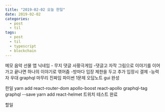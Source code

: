 ```yaml
---
title: "2019-02-02 오늘 한일"
date: 2019-02-02
categories:
  - post
  - til
tags:
  - post
  - til
  - typescript
  - blockchain
---
```


메모
음악 선물 앱
닉네임 - 무지
댓글 사황극게임 -댓글고 자작 그림으로 이야기를 이어가고 끝나면 하나의 이야기로 엮어줌 -방마다 입장 제한을 두고 추가 입장시 결제 -능력자 우대
graphql 마무리 진짜임
파이썬 1문제
오답노트 gui 완성

한일
yarn add react-router-dom apollo-boost react-apollo graphql-tag graphql --save
yarn add react-helmet
트위치 테스트 완료

할일
